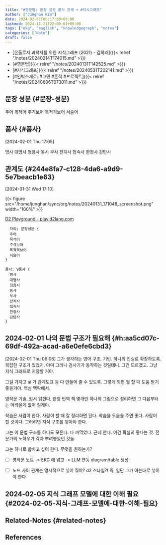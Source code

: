 ```yaml
---
title: "#영문법: 문장 성분 품사 관계 + #지식그래프"
author: ["Junghan Kim"]
date: 2024-02-01T06:17:00+09:00
lastmod: 2024-11-21T22:09:01+09:00
tags: ["ekg", "english", "knowledgegraph", "notes"]
categories: ["Note"]
draft: false
---
```


-   [온톨로지 과학자를 위한 지식그래프 (2021) - 김학래]({{< relref "/notes/20240214T174015.md" >}})
-   [#영문법]({{< relref "/notes/20240131T142525.md" >}})
-   [#지식그래프]({{< relref "/notes/20240531T202141.md" >}})
-   [#인박스제로: #고민 #흔적 #프로젝트]({{< relref "/notes/20240606T073011.md" >}})


## 문장 성분 {#문장-성분}

주어 목적어 주격보어 목적격보어 서술어


## 품사 {#품사}

<span class="timestamp-wrapper"><span class="timestamp">[2024-02-01 Thu 17:05]</span></span>

명사 대명사 형용사 동사 부사 전치사 접속사 한정사 감탄사


## 관계도 {#244e8fa7-c128-4da6-a9d9-5e7beacb1e63}

<span class="timestamp-wrapper"><span class="timestamp">[2024-01-31 Wed 17:10]</span></span>

{{< figure src="/home/junghan/sync/org/notes/20240131_171048_screenshot.png" width="100%" >}}

[D2 Playground - play.d2lang.com](https://play.d2lang.com/?script=TMxdCoJAFMXx91nF3UZuLQSzKXwossCwEBmQgpF56EOkwBV5z-whppnCtx__yz2oc76aiNi8UF8g79xLmgsiNAOOnSDiVkMtvNEM40Pzs5uepgWyQqacYyHsIUNqIpp5fGe5XSE1Dpvkb1sWOOvQd6eAPvGAkniXP--x3oavooIqvMdbbpfSORafAAAA__8%3D&)

```d2
  자리: 문장성분 {
  주어
  목적어
  주격보어
  목적격보어
  서술어
}

품사: 9품사 {
  명사
  대명사
  형용사
  동사
  부사
  전치사
  접속사
  한정사
  감탄사
}
```


## 2024-02-01 나의 문법 구조가 필요해 {#h:aa5cd07c-69df-492a-acad-a6e0efe6cbd3}

<span class="timestamp-wrapper"><span class="timestamp">[2024-02-01 Thu 06:06]</span></span> 그가 생각하는 영어 구조. 기반. 하나의 진실로 확장하도록. 복잡한 구조가 있겠지. 아마 그러니 검사기가 동작하는 것일테니. 그건 모르겠고. 그냥 지식 그래프로 저장할 거야.

그걸 가지고 ai 가 관계도표 등 다 만들어 줄 수 있도록. 그렇게 되면 뭘 할 때 도움 받기 좋을거야. 핵심 맥락에서.

영작문 기술, 원서 읽힌다, 한영 번역 책 몇개만 하나의 그림으로 정리하면 그 다음부터는 어려울게 없어 질게야.

학습은 사람이 한다. 사람이 할 때 잘 정리하면 된다. 학습을 도움을 주면 좋다. 사람이 할 것이다. 그러려면 지식 구조를 쌓아야 한다.

그는 이 문법 구조를 하나도 모른다. 다 까먹었다. 근데 안다. 이건 확실히 좋다는 것. 전문가의 노하우가 각자 뿌려놓았던 것들.

그는 하나로 합치고 싶어 한다. 무엇을 원하는가?

-   [ ] 영작문 노트 -&gt; EKG 에 넣고 -&gt; LLM 연동 diagram/table 생성
-   [ ] 노드 사이 관계는 명시적으로 넣어 줘야? d2 스타일?! 즉, 일단 그가 아는대로 넣어야 한다.


## 2024-02-05 지식 그래프 모델에 대한 이해 필요 {#2024-02-05-지식-그래프-모델에-대한-이해-필요}


## Related-Notes {#related-notes}

## References

<style>.csl-entry{text-indent: -1.5em; margin-left: 1.5em;}</style><div class="csl-bib-body">
</div>
